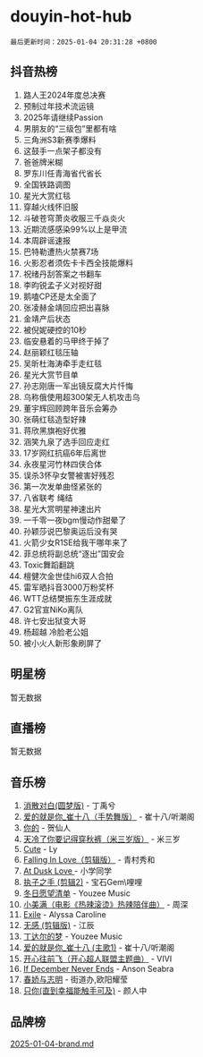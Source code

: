 # douyin-hot-hub

`最后更新时间：2025-01-04 20:31:28 +0800`

## 抖音热榜

1. 路人王2024年度总决赛
1. 预制过年技术流运镜
1. 2025年请继续Passion
1. 男朋友的“三级包”里都有啥
1. 三角洲S3新赛季爆料
1. 这鼓手一点架子都没有
1. 爸爸牌米糊
1. 罗东川任青海省代省长
1. 全国铁路调图
1. 星光大赏红毯
1. 穿越火线怀旧服
1. 斗破苍穹萧炎收服三千焱炎火
1. 近期流感感染99%以上是甲流
1. 本周辟谣速报
1. 巴特勒遭热火禁赛7场
1. 火影忍者须佐卡卡西全技能爆料
1. 祝绪丹刮答案之书翻车
1. 李昀锐孟子义对视好甜
1. 鹅嗑CP还是太全面了
1. 张凌赫金靖回应把出喜脉
1. 金靖产后状态
1. 被倪妮硬控的10秒
1. 临安悬着的马甲终于掉了
1. 赵丽颖红毯压轴
1. 吴昕杜海涛牵手走红毯
1. 星光大赏节目单
1. 孙志刚唐一军出镜反腐大片忏悔
1. 乌称俄使用超300架无人机攻击乌
1. 董宇辉回顾跨年音乐会筹办
1. 张萌红毯造型好辣
1. 蒋欣黑旗袍好优雅
1. 涵笑九泉了选手回应走红
1. 17岁网红抗癌6年后离世
1. 永夜星河竹林四侠合体
1. 误杀3怀孕女警被害好残忍
1. 第一次发单曲怪紧张的
1. 八省联考 绳结
1. 星光大赏明星神速出片
1. 一千零一夜bgm慢动作甜晕了
1. 孙颖莎说巴黎奥运后没有哭
1. 火箭少女R1SE给我干哪年来了
1. 菲总统将副总统“逐出”国安会
1. Toxic舞蹈翻跳
1. 檀健次金世佳hi6双人合拍
1. 雷军晒抖音3000万粉奖杯
1. WTT总结樊振东生涯成就
1. G2官宣NiKo离队
1. 许七安出狱变大哥
1. 杨超越 冷脸老公姐
1. 被小火人新形象刷屏了

## 明星榜

暂无数据

## 直播榜

暂无数据

## 音乐榜

1. [消散对白(圆梦版)](https://sf5-hl-cdn-tos.douyinstatic.com/obj/tos-cn-ve-2774/og4jB5I5IizzoZVAAAzWgBMAsMDWoArfwBOiFs) - 丁禹兮
1. [爱的就是你_崔十八（手势舞版）](https://sf5-hl-cdn-tos.douyinstatic.com/obj/tos-cn-ve-2774/oApB2AigNyB4sTw7JhBOikMAf0oDJzMWBuIrgm) - 崔十八/听潮阁
1. [你的](https://sf5-hl-cdn-tos.douyinstatic.com/obj/tos-cn-ve-2774/oYuIeKf42jB7sEV6B2upMdpYAgfrQWj0FeRegh) - 贺仙人
1. [天冷了你要记得穿秋裤（米三岁版）](https://sf5-hl-cdn-tos.douyinstatic.com/obj/tos-cn-ve-2774/oQlIwVIDWiZ6BQilAorS7MA0AgCkQDvcZAdm1) - 米三岁
1. [Cute](https://sf6-cdn-tos.douyinstatic.com/obj/tos-cn-ve-2774/o4IbIzHWKAAB4wsS5qMBRiiAlEBGTpQRNfFvuo) - Ly
1. [Falling In Love（剪辑版）](https://sf5-hl-cdn-tos.douyinstatic.com/obj/tos-cn-ve-2774/o8ajpA8zzgBPahbBIO8AcKGBLJezFCRd1wfP9f) - 青村秀和
1. [ At Dusk  Love ](https://sf5-hl-cdn-tos.douyinstatic.com/obj/tos-cn-ve-2774/o8CrpCf5CaYgI4ZrtQgMQAFEfuGqNnRSDQAPBc) - 小学同学
1. [执子之手 (剪辑2)](https://sf5-hl-cdn-tos.douyinstatic.com/obj/tos-cn-ve-2774/oUoZLQjCc31XzqsBnBQUNgeKtYPBcgbFDwtfcu) - 宝石Gem\哩哩
1. [冬日愿望清单](https://sf5-hl-cdn-tos.douyinstatic.com/obj/tos-cn-ve-2774/oIIgUOeamCFCVAzxN6MFRLIBlLGpUqQxeeHrLE) - Youzee Music
1. [小美满（电影《热辣滚烫》热辣陪伴曲）](https://sf5-hl-cdn-tos.douyinstatic.com/obj/tos-cn-ve-2774/o0GAn2lSgfZIDUgtevCGDQYnFg4CwnrBaxbTZL) - 周深
1. [Exile](https://sf5-hl-cdn-tos.douyinstatic.com/obj/tos-cn-ve-2774/oYj4gAQTknKE3WW0Je8KGmQ7z1cA4FefwtbufD) - Alyssa Caroline
1. [无感 (剪辑版)](https://sf5-hl-cdn-tos.douyinstatic.com/obj/tos-cn-ve-2774/o0eIsUzJBDlQaQFC5OFlgbMEZC1TFYBftOBn6p) - 江辰
1. [丁达尔的梦](https://sf5-hl-cdn-tos.douyinstatic.com/obj/tos-cn-ve-2774/oMU3WirUZBVQkAC9ccG5P2IQirziZM2RTInUY) - Youzee Music
1. [爱的就是你_崔十八 (主歌1)](https://sf5-hl-cdn-tos.douyinstatic.com/obj/tos-cn-ve-2774/oI5BO5DhFZ6UTcNCnZaOCBLtZ7WIMQGfgnXf5E) - 崔十八/听潮阁
1. [开心往前飞（开心超人联盟主题曲）](https://sf5-hl-cdn-tos.douyinstatic.com/obj/tos-cn-ve-2774/9d8fb7c82cf1421fb93a9fe925275e0a) - VIVI
1. [If December Never Ends](https://sf5-hl-cdn-tos.douyinstatic.com/obj/tos-cn-ve-2774/oY1IQMoTgCFIBg8RZifyqlBBt1UFgitTYmxeOS) - Anson Seabra
1. [春娇与志明](https://sf5-hl-cdn-tos.douyinstatic.com/obj/tos-cn-ve-2774/e530d8fceb7044b39707d7f9ff54add1) - 街道办,欧阳耀莹
1. [只你(直到幸福能触手可及)](https://sf5-hl-cdn-tos.douyinstatic.com/obj/tos-cn-ve-2774/o0lBkRDzFTeaVSUz3ZZSCBVtZ5DIMQGfgmEAuE) - 颜人中

## 品牌榜

[2025-01-04-brand.md](2025-01-04-brand.md)
